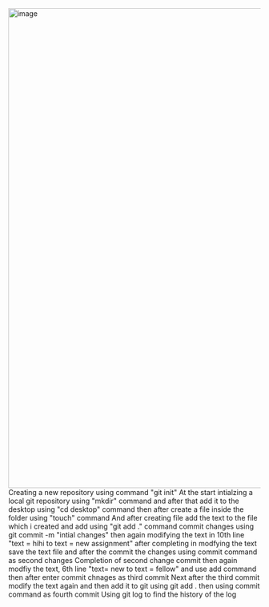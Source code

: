 <img width="960" alt="image" src="https://github.com/user-attachments/assets/cfef21ac-b0e0-4501-818f-c6cb4603c293" />
Creating a new repository using command "git init"
At the start intialzing a local git repository using "mkdir" command and after that add it to the desktop using "cd desktop" command  then after create a file inside the folder using "touch" command
And after creating file add the text to the file which i created and add using "git add ." command 
commit changes using git commit -m "intial changes"
then again modifying the text in 10th line "text = hihi to text = new assignment" after completing in modfying the text save the text file and after the commit the changes using commit command as second changes
Completion of second change commit then again modfiy the text, 6th line "text= new to text = fellow" and use add command then after enter commit chnages as third commit 
Next after the third commit modify the text again and then add it to git using git add . then using commit command as fourth commit 
Using git log to find the history of the log 
